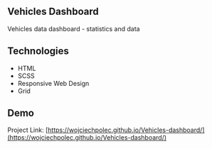 ## Vehicles Dashboard

Vehicles data dashboard - statistics and data

## Technologies

* HTML
* SCSS
* Responsive Web Design
* Grid

## Demo

Project Link: [https://wojciechpolec.github.io/Vehicles-dashboard/](https://wojciechpolec.github.io/Vehicles-dashboard/)
